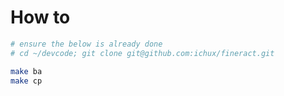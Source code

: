 # How to
```bash
# ensure the below is already done
# cd ~/devcode; git clone git@github.com:ichux/fineract.git

make ba
make cp
```
